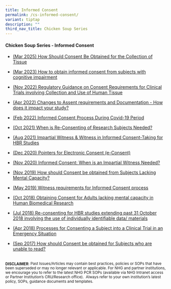 ```yaml
---
title: Informed Consent
permalink: /cs-informed-consent/
variant: tiptap
description: ""
third_nav_title: Chicken Soup Series
---
```

<h4><strong>Chicken Soup Series - Informed Consent</strong></h4>
<p></p>
<ul data-tight="true" class="tight">
<li>
<p><a href="/files/Chicken Soup/InformedConsent/mar_25_how_should_consent_be_obtained_for_the_collection_of_tissue.pdf" rel="noopener noreferrer nofollow" target="_blank">(Mar 2025) How Should Consent Be Obtained for the Collection of Tissue</a>
</p>
</li>
<li>
<p><a href="/files/Chicken Soup/InformedConsent/Mar_23__How_to_obtain_informed_consent_from_subjects_with_cognitive_impairment.pdf" rel="noopener noreferrer nofollow" target="_blank">(Mar 2023) How to obtain informed consent from subjects with cognitive impairment</a>
</p>
</li>
<li>
<p><a href="/files/Chicken Soup/InformedConsent/Nov_22__Regulatory_Guidance_on_Consent_Requirements_for_Clinical_Trials_involving_Collection_and_Use_of_Human_Tissue.pdf" rel="noopener noreferrer nofollow" target="_blank">(Nov 2022) Regulatory Guidance on Consent Requirements for Clinical Trials involving Collection and Use of Human Tissue</a>
</p>
</li>
<li>
<p><a href="/files/Chicken Soup/InformedConsent/Apr_2022__Changes_to_Assent_requirements_and_Documentation___How_does_it_impact_your_study.pdf" rel="noopener noreferrer nofollow" target="_blank">(Apr 2022) Changes to Assent requirements and Documentation - How does it impact your study?</a>
</p>
</li>
<li>
<p><a href="/files/Chicken Soup/InformedConsent/Feb_22__Informed_Consent_Process_During_Covid_19_Period.pdf" rel="noopener noreferrer nofollow" target="_blank">(Feb 2022) Informed Consent Process During Covid-19 Period</a>
</p>
</li>
<li>
<p><a href="/files/Chicken Soup/InformedConsent/Oct_21__When_is_Re_consenting_of_Research_Subjects_Needed.pdf" rel="noopener noreferrer nofollow" target="_blank">(Oct 2021) When is Re-Consenting of Research Subjects Needed?</a>
</p>
</li>
<li>
<p><a href="/files/Chicken Soup/InformedConsent/Aug_21__Impartial_Witness___Witness_In_Informed_Consent_Taking_For_HBR_Studies.pdf" rel="noopener noreferrer nofollow" target="_blank">(Aug 2021) Impartial Witness &amp; Witness in Informed Consent-Taking for HBR Studies</a>
</p>
</li>
<li>
<p><a href="/files/Chicken Soup/InformedConsent/Dec_20__Pointers_for_Electronic_Consent__e_Consent_.pdf" rel="noopener noreferrer nofollow" target="_blank">(Dec 2020) Pointers for Electronic Consent (e-Consent)</a>
</p>
</li>
<li>
<p><a href="/files/Chicken Soup/InformedConsent/Nov_20__Informed_Consent_When_is_an_Impartial_Witness_Needed.pdf" rel="noopener noreferrer nofollow" target="_blank">(Nov 2020) Informed Consent: When is an Impartial Witness Needed?</a>
</p>
</li>
<li>
<p><a href="/files/Chicken Soup/InformedConsent/Nov_19__How_Should_Consent_Be_Obtained_From_Subjects_Lacking_Mental_Capacity.pdf" rel="noopener noreferrer nofollow" target="_blank">(Nov 2019) How should Consent be obtained from Subjects Lacking Mental Capacity?</a>
</p>
</li>
<li>
<p><a href="/files/Chicken Soup/InformedConsent/May_19__Witness_requirements_for_Informed_Consent_process.pdf" rel="noopener noreferrer nofollow" target="_blank">(May 2019) Witness requirements for Informed Consent process</a>
</p>
</li>
<li>
<p><a href="/files/Chicken Soup/InformedConsent/Oct_18__Obtaining_Consent_for_Adults_lacking_mental_capacity_in_Human_Biomedical_Research.pdf" rel="noopener noreferrer nofollow" target="_blank">(Oct 2018) Obtaining Consent for Adults lacking mental capacity in Human Biomedical Research</a>
</p>
</li>
<li>
<p><a href="/files/Chicken Soup/InformedConsent/Jul_18__Re_consenting_for_HBR_studies_extending_past_31_October_2018.pdf" rel="noopener noreferrer nofollow" target="_blank">(Jul 2018) Re-consenting for HBR studies extending past 31 October 2018 involving the use of individually identifiable data/ materials</a>
</p>
</li>
<li>
<p><a href="/files/Chicken Soup/InformedConsent/Apr_18__Processes_for_Consenting_A_Subject_Into_A_Clinical_Trial_In_An_Emergency_Situation.pdf" rel="noopener noreferrer nofollow" target="_blank">(Apr 2018) Processes for Consenting a Subject into a Clinical Trial in an Emergency Situation</a>
</p>
</li>
<li>
<p><a href="/files/Chicken Soup/InformedConsent/Sep_17__How_should_Consent_be_obtained_for_Subjects_who_are_unable_to_read.pdf" rel="noopener noreferrer nofollow" target="_blank">(Sep 2017) How should Consent be obtained for Subjects who are unable to read?</a>
</p>
</li>
</ul>
<p></p>
<p>
<br><strong><sub>DISCLAIMER</sub></strong><sub>: Past Issues/Articles may contain best practices, policies or SOPs that have been superseded or may no longer relevant or applicable. For NHG and partner institutions, we encourage you to refer to the latest NHG PCR SOPs (available via NHG Intranet access or Partner Institution’s CRU/Research office).&nbsp; Always refer to your own institution’s latest policy, SOPs, guidance documents and templates.</sub>
</p>